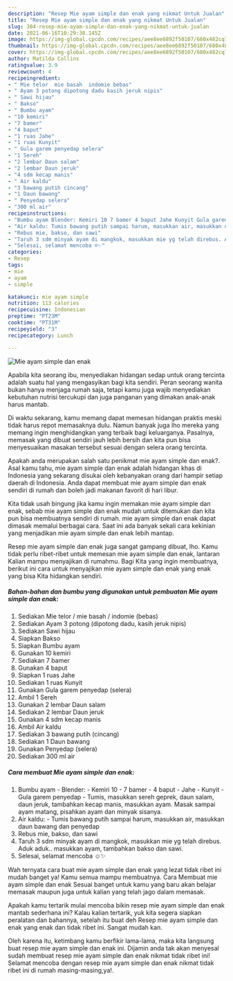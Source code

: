 ```yaml
---
description: "Resep Mie ayam simple dan enak yang nikmat Untuk Jualan"
title: "Resep Mie ayam simple dan enak yang nikmat Untuk Jualan"
slug: 384-resep-mie-ayam-simple-dan-enak-yang-nikmat-untuk-jualan
date: 2021-06-16T10:29:38.145Z
image: https://img-global.cpcdn.com/recipes/aee8ee6892f50107/680x482cq70/mie-ayam-simple-dan-enak-foto-resep-utama.jpg
thumbnail: https://img-global.cpcdn.com/recipes/aee8ee6892f50107/680x482cq70/mie-ayam-simple-dan-enak-foto-resep-utama.jpg
cover: https://img-global.cpcdn.com/recipes/aee8ee6892f50107/680x482cq70/mie-ayam-simple-dan-enak-foto-resep-utama.jpg
author: Matilda Collins
ratingvalue: 3.9
reviewcount: 4
recipeingredient:
- " Mie telor  mie basah  indomie bebas"
- " Ayam 3 potong dipotong dadu kasih jeruk nipis"
- " Sawi hijau"
- " Bakso"
- " Bumbu ayam"
- "10 kemiri"
- "7 bamer"
- "4 baput"
- "1 ruas Jahe"
- "1 ruas Kunyit"
- " Gula garem penyedap selera"
- "1 Sereh"
- "2 lembar Daun salam"
- "2 lembar Daun jeruk"
- "4 sdm kecap manis"
- " Air kaldu"
- "3 bawang putih cincang"
- "1 Daun bawang"
- " Penyedap selera"
- "300 ml air"
recipeinstructions:
- "Bumbu ayam Blender: Kemiri 10 7 bamer 4 baput Jahe Kunyit Gula garem penyedap Tumis, masukkan sereh geprek, daun salam, daun jeruk, tambahkan kecap manis, masukkan ayam. Masak sampai ayam matang, pisahkan ayam dan minyak sisanya."
- "Air kaldu: Tumis bawang putih sampai harum, masukkan air, masukkan daun bawang dan penyedap"
- "Rebus mie, bakso, dan sawi"
- "Taruh 3 sdm minyak ayam di mangkok, masukkan mie yg telah direbus. Aduk aduk.. masukkan ayam, tambahkan bakso dan sawi."
- "Selesai, selamat mencoba ☺️✨"
categories:
- Resep
tags:
- mie
- ayam
- simple

katakunci: mie ayam simple 
nutrition: 113 calories
recipecuisine: Indonesian
preptime: "PT23M"
cooktime: "PT31M"
recipeyield: "3"
recipecategory: Lunch

---
```



![Mie ayam simple dan enak](https://img-global.cpcdn.com/recipes/aee8ee6892f50107/680x482cq70/mie-ayam-simple-dan-enak-foto-resep-utama.jpg)

Apabila kita seorang ibu, menyediakan hidangan sedap untuk orang tercinta adalah suatu hal yang mengasyikan bagi kita sendiri. Peran seorang  wanita bukan hanya menjaga rumah saja, tetapi kamu juga wajib menyediakan kebutuhan nutrisi tercukupi dan juga panganan yang dimakan anak-anak harus mantab.

Di waktu  sekarang, kamu memang dapat memesan hidangan praktis meski tidak harus repot memasaknya dulu. Namun banyak juga lho mereka yang memang ingin menghidangkan yang terbaik bagi keluarganya. Pasalnya, memasak yang dibuat sendiri jauh lebih bersih dan kita pun bisa menyesuaikan masakan tersebut sesuai dengan selera orang tercinta. 



Apakah anda merupakan salah satu penikmat mie ayam simple dan enak?. Asal kamu tahu, mie ayam simple dan enak adalah hidangan khas di Indonesia yang sekarang disukai oleh kebanyakan orang dari hampir setiap daerah di Indonesia. Anda dapat membuat mie ayam simple dan enak sendiri di rumah dan boleh jadi makanan favorit di hari libur.

Kita tidak usah bingung jika kamu ingin memakan mie ayam simple dan enak, sebab mie ayam simple dan enak mudah untuk ditemukan dan kita pun bisa membuatnya sendiri di rumah. mie ayam simple dan enak dapat dimasak memalui berbagai cara. Saat ini ada banyak sekali cara kekinian yang menjadikan mie ayam simple dan enak lebih mantap.

Resep mie ayam simple dan enak juga sangat gampang dibuat, lho. Kamu tidak perlu ribet-ribet untuk memesan mie ayam simple dan enak, lantaran Kalian mampu menyajikan di rumahmu. Bagi Kita yang ingin membuatnya, berikut ini cara untuk menyajikan mie ayam simple dan enak yang enak yang bisa Kita hidangkan sendiri.

<!--inarticleads1-->

##### Bahan-bahan dan bumbu yang digunakan untuk pembuatan Mie ayam simple dan enak:

1. Sediakan  Mie telor / mie basah / indomie (bebas)
1. Sediakan  Ayam 3 potong (dipotong dadu, kasih jeruk nipis)
1. Sediakan  Sawi hijau
1. Siapkan  Bakso
1. Siapkan  Bumbu ayam
1. Gunakan 10 kemiri
1. Sediakan 7 bamer
1. Gunakan 4 baput
1. Siapkan 1 ruas Jahe
1. Sediakan 1 ruas Kunyit
1. Gunakan  Gula garem penyedap (selera)
1. Ambil 1 Sereh
1. Gunakan 2 lembar Daun salam
1. Sediakan 2 lembar Daun jeruk
1. Gunakan 4 sdm kecap manis
1. Ambil  Air kaldu
1. Sediakan 3 bawang putih (cincang)
1. Sediakan 1 Daun bawang
1. Gunakan  Penyedap (selera)
1. Sediakan 300 ml air




<!--inarticleads2-->

##### Cara membuat Mie ayam simple dan enak:

1. Bumbu ayam - Blender: - Kemiri 10 - 7 bamer - 4 baput - Jahe - Kunyit - Gula garem penyedap - Tumis, masukkan sereh geprek, daun salam, daun jeruk, tambahkan kecap manis, masukkan ayam. Masak sampai ayam matang, pisahkan ayam dan minyak sisanya.
1. Air kaldu: - Tumis bawang putih sampai harum, masukkan air, masukkan daun bawang dan penyedap
1. Rebus mie, bakso, dan sawi
1. Taruh 3 sdm minyak ayam di mangkok, masukkan mie yg telah direbus. Aduk aduk.. masukkan ayam, tambahkan bakso dan sawi.
1. Selesai, selamat mencoba ☺️✨




Wah ternyata cara buat mie ayam simple dan enak yang lezat tidak ribet ini mudah banget ya! Kamu semua mampu membuatnya. Cara Membuat mie ayam simple dan enak Sesuai banget untuk kamu yang baru akan belajar memasak maupun juga untuk kalian yang telah jago dalam memasak.

Apakah kamu tertarik mulai mencoba bikin resep mie ayam simple dan enak mantab sederhana ini? Kalau kalian tertarik, yuk kita segera siapkan peralatan dan bahannya, setelah itu buat deh Resep mie ayam simple dan enak yang enak dan tidak ribet ini. Sangat mudah kan. 

Oleh karena itu, ketimbang kamu berfikir lama-lama, maka kita langsung buat resep mie ayam simple dan enak ini. Dijamin anda tak akan menyesal sudah membuat resep mie ayam simple dan enak nikmat tidak ribet ini! Selamat mencoba dengan resep mie ayam simple dan enak nikmat tidak ribet ini di rumah masing-masing,ya!.

